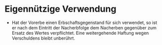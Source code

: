 # Eigennützige Verwendung

- Hat der Vorerbe einen Erbschaftsgegenstand für sich verwendet, so ist er nach dem Eintritt der Nacherbfolge dem Nacherben gegenüber zum Ersatz des Wertes verpflichtet. Eine weitergehende Haftung wegen Verschuldens bleibt unberührt.

